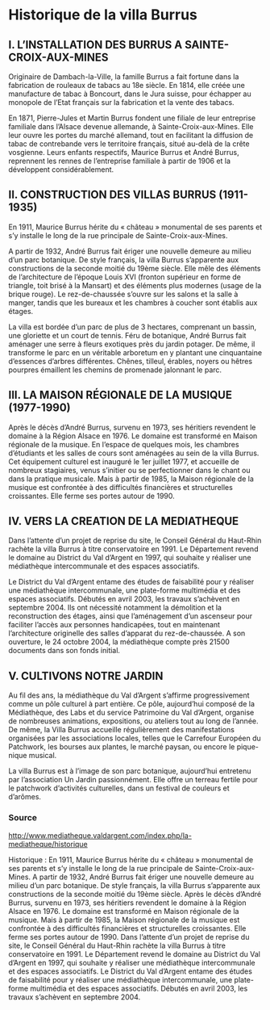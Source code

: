 # Historique de la villa Burrus

## I. L’INSTALLATION DES BURRUS A SAINTE-CROIX-AUX-MINES

Originaire de Dambach-la-Ville, la famille Burrus a fait fortune dans la fabrication de rouleaux de tabacs au 18e siècle. En 1814, elle créée une manufacture de tabac à Boncourt, dans le Jura suisse, pour échapper au monopole de l’Etat français sur la fabrication et la vente des tabacs. 

En 1871, Pierre-Jules et Martin Burrus fondent une filiale de leur entreprise familiale dans l’Alsace devenue allemande, à Sainte-Croix-aux-Mines. Elle leur ouvre les portes du marché allemand, tout en facilitant la diffusion de tabac de contrebande vers le territoire français, situé au-delà de la crête vosgienne. Leurs enfants respectifs, Maurice Burrus et André Burrus, reprennent les rennes de l’entreprise familiale à partir de 1906 et la développent considérablement.

## II. CONSTRUCTION DES VILLAS BURRUS (1911-1935)

En 1911, Maurice Burrus hérite du « château » monumental de ses parents et s’y installe le long de la rue principale de Sainte-Croix-aux-Mines.

A partir de 1932, André Burrus fait ériger une nouvelle demeure au milieu d’un parc botanique. De style français, la villa Burrus s’apparente aux constructions de la seconde moitié du 19ème siècle. Elle mêle des éléments de l’architecture de l’époque Louis XVI (fronton supérieur en forme de triangle, toit brisé à la Mansart) et des éléments plus modernes (usage de la brique rouge). Le rez-de-chaussée s’ouvre sur les salons et la salle à manger, tandis que les bureaux et les chambres à coucher sont établis aux étages. 

La villa est bordée d’un parc de plus de 3 hectares, comprenant un bassin, une gloriette et un court de tennis. Féru de botanique, André Burrus fait aménager une serre à fleurs exotiques près du jardin potager. De même, il transforme le parc en un véritable arboretum en y plantant une cinquantaine d’essences d’arbres différentes. Chênes, tilleul, érables, noyers ou hêtres pourpres émaillent les chemins de promenade jalonnant le parc. 

## III. LA MAISON RÉGIONALE DE LA MUSIQUE (1977-1990)

Après le décès d’André Burrus, survenu en 1973, ses héritiers revendent le domaine à la Région Alsace en 1976. Le domaine est transformé en Maison régionale de la musique. En l’espace de quelques mois, les chambres d’étudiants et les salles de cours sont aménagées au sein de la villa Burrus. Cet équipement culturel est inauguré le 1er juillet 1977, et accueille de nombreux stagiaires, venus s’initier ou se perfectionner dans le chant ou dans la pratique musicale. Mais à partir de 1985, la Maison régionale de la musique est confrontée à des difficultés financières et structurelles croissantes. Elle ferme ses portes autour de 1990. 

## IV. VERS LA CREATION DE LA MEDIATHEQUE

Dans l’attente d’un projet de reprise du site, le Conseil Général du Haut-Rhin rachète la villa Burrus à titre conservatoire en 1991. Le Département revend le domaine au District du Val d’Argent en 1997, qui souhaite y réaliser une médiathèque intercommunale et des espaces associatifs. 

Le District du Val d’Argent entame des études de faisabilité pour y réaliser une médiathèque intercommunale, une plate-forme multimédia et des espaces associatifs. Débutés en avril 2003, les travaux s’achèvent en septembre 2004. Ils ont nécessité notamment la démolition et la reconstruction des étages, ainsi que l’aménagement d’un ascenseur pour faciliter l’accès aux personnes handicapées, tout en maintenant l’architecture originelle des salles d’apparat du rez-de-chaussée. A son ouverture, le 24 octobre 2004, la médiathèque compte près 21500 documents dans son fonds initial.  

## V. CULTIVONS NOTRE JARDIN

Au fil des ans, la médiathèque du Val d’Argent s’affirme progressivement comme un pôle culturel à part entière. Ce pôle, aujourd’hui composé de la Médiathèque, des Labs et du service Patrimoine du Val d’Argent, organise de nombreuses animations, expositions, ou ateliers tout au long de l’année. De même, la Villa Burrus accueille régulièrement des manifestations organisées par les associations locales, telles que le Carrefour Européen du Patchwork, les bourses aux plantes, le marché paysan, ou encore le pique-nique musical. 

La villa Burrus est à l’image de son parc botanique, aujourd’hui entretenu par l’association Un Jardin passionnément. Elle offre un terreau fertile pour le patchwork d’activités culturelles, dans un festival de couleurs et d’arômes. 

### Source

http://www.mediatheque.valdargent.com/index.php/la-mediatheque/historique


Historique :
En 1911, Maurice Burrus hérite du « château » monumental de ses parents et s’y installe le long de la rue principale de Sainte-Croix-aux-Mines. 
A partir de 1932, André Burrus fait ériger une nouvelle demeure au milieu d’un parc botanique. De style français, la villa Burrus s’apparente aux constructions de la seconde moitié du 19ème siècle.
Après le décès d’André Burrus, survenu en 1973, ses héritiers revendent le domaine à la Région Alsace en 1976. Le domaine est transformé en Maison régionale de la musique. Mais à partir de 1985, la Maison régionale de la musique est confrontée à des difficultés financières et structurelles croissantes. Elle ferme ses portes autour de 1990.
Dans l’attente d’un projet de reprise du site, le Conseil Général du Haut-Rhin rachète la villa Burrus à titre conservatoire en 1991. Le Département revend le domaine au District du Val d’Argent en 1997, qui souhaite y réaliser une médiathèque intercommunale et des espaces associatifs.
Le District du Val d’Argent entame des études de faisabilité pour y réaliser une médiathèque intercommunale, une plate-forme multimédia et des espaces associatifs. Débutés en avril 2003, les travaux s’achèvent en septembre 2004.
